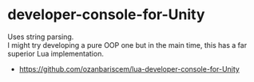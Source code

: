 # developer-console-for-Unity

Uses string parsing. <br/>
I might try developing a pure OOP one but in the main time, this has a far superior Lua implementation.
 - https://github.com/ozanbariscem/lua-developer-console-for-Unity
